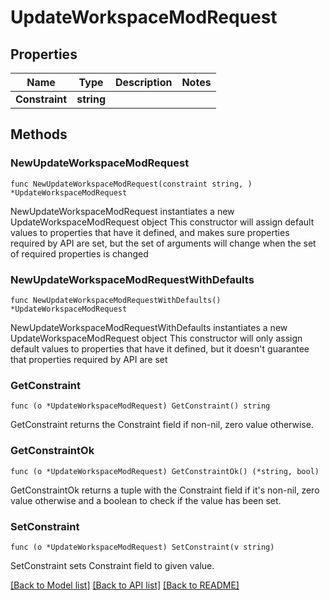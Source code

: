 # UpdateWorkspaceModRequest

## Properties

Name | Type | Description | Notes
------------ | ------------- | ------------- | -------------
**Constraint** | **string** |  | 

## Methods

### NewUpdateWorkspaceModRequest

`func NewUpdateWorkspaceModRequest(constraint string, ) *UpdateWorkspaceModRequest`

NewUpdateWorkspaceModRequest instantiates a new UpdateWorkspaceModRequest object
This constructor will assign default values to properties that have it defined,
and makes sure properties required by API are set, but the set of arguments
will change when the set of required properties is changed

### NewUpdateWorkspaceModRequestWithDefaults

`func NewUpdateWorkspaceModRequestWithDefaults() *UpdateWorkspaceModRequest`

NewUpdateWorkspaceModRequestWithDefaults instantiates a new UpdateWorkspaceModRequest object
This constructor will only assign default values to properties that have it defined,
but it doesn't guarantee that properties required by API are set

### GetConstraint

`func (o *UpdateWorkspaceModRequest) GetConstraint() string`

GetConstraint returns the Constraint field if non-nil, zero value otherwise.

### GetConstraintOk

`func (o *UpdateWorkspaceModRequest) GetConstraintOk() (*string, bool)`

GetConstraintOk returns a tuple with the Constraint field if it's non-nil, zero value otherwise
and a boolean to check if the value has been set.

### SetConstraint

`func (o *UpdateWorkspaceModRequest) SetConstraint(v string)`

SetConstraint sets Constraint field to given value.



[[Back to Model list]](../README.md#documentation-for-models) [[Back to API list]](../README.md#documentation-for-api-endpoints) [[Back to README]](../README.md)


